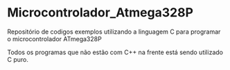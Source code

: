 # Microcontrolador_Atmega328P
Repositório de codigos exemplos utilizando a linguagem C para programar o microcontrolador ATmega328P

Todos os programas que não estão com C++ na frente está sendo utilizado C puro.
